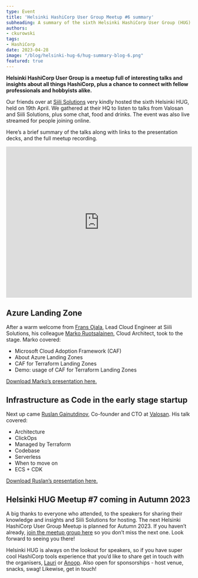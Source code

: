 ```yaml
---
type: Event
title: 'Helsinki HashiCorp User Group Meetup #6 summary'
subheading: A summary of the sixth Helsinki HashiCorp User Group (HUG) including presentations on Infrastructure as Code in early stage startups and Azure Landing Zone.
authors:
- ckurowski
tags:
- HashiCorp
date: 2023-04-28
image: "/blog/helsinki-hug-6/hug-summary-blog-6.png"
featured: true
---
```

**Helsinki HashiCorp User Group is a meetup full of interesting talks and insights about all things HashiCorp, plus a chance to connect with fellow professionals and hobbyists alike.**

Our friends over at [Siili Solutions](https://www.siili.com/fi/) very kindly hosted the sixth Helsinki HUG, held on 19th April. We gathered at their HQ to listen to talks from Valosan and Siili Solutions, plus some chat, food and drinks. The event was also live streamed for people joining online.

Here’s a brief summary of the talks along with links to the presentation decks, and the full meetup recording.

<iframe width="100%" height="410" src="https://www.youtube.com/embed/NhIyeSYTI1w" title="YouTube video player" frameborder="0" allow="accelerometer; autoplay; clipboard-write; encrypted-media; gyroscope; picture-in-picture; web-share" allowfullscreen></iframe>

## Azure Landing Zone

After a warm welcome from [Frans Ojala](https://www.linkedin.com/in/frans-ojala-1093b0109/), Lead Cloud Engineer at Siili Solutions, his colleague [Marko Ruotsalainen](https://www.linkedin.com/in/marko-ruotsalainen-31958361/), Cloud Architect, took to the stage. Marko covered:

- Microsoft Cloud Adoption Framework (CAF)
- About Azure Landing Zones
- CAF for Terraform Landing Zones
- Demo: usage of CAF for Terraform Landing Zones

[Download Marko’s presentation here.](https://drive.google.com/file/d/1GT3fjQF3_giFofemuz4gdPZzTU9423Dw/view?usp=share_link)

## Infrastructure as Code in the early stage startup

Next up came [Ruslan Gainutdinov](https://www.linkedin.com/in/ruslanfg/), Co-founder and CTO at [Valosan](https://valosan.com/). His talk covered:

- Architecture
- ClickOps
- Managed by Terraform
- Codebase
- Serverless
- When to move on
- ECS + CDK

[Download Ruslan’s presentation here.](https://drive.google.com/file/d/1IPes5RBGruYN2ZqWVelUK2f-C7pQkYUZ/view?usp=share_link)

## **Helsinki HUG Meetup #7 coming in Autumn 2023**

A big thanks to everyone who attended, to the speakers for sharing their knowledge and insights and Siili Solutions for hosting. The next Helsinki HashiCorp User Group Meetup is planned for Autumn 2023. If you haven’t already, [join the meetup group here](https://www.meetup.com/helsinki-hashicorp-user-group/) so you don’t miss the next one. Look forward to seeing you there!

Helsinki HUG is always on the lookout for speakers, so if you have super cool HashiCorp tools experience that you’d like to share get in touch with the organisers, [Lauri](https://www.linkedin.com/in/lauri-suomalainen/) or [Anoop](https://www.linkedin.com/in/anoopvijayan/). Also open for sponsorships - host venue, snacks, swag! Likewise, get in touch!
